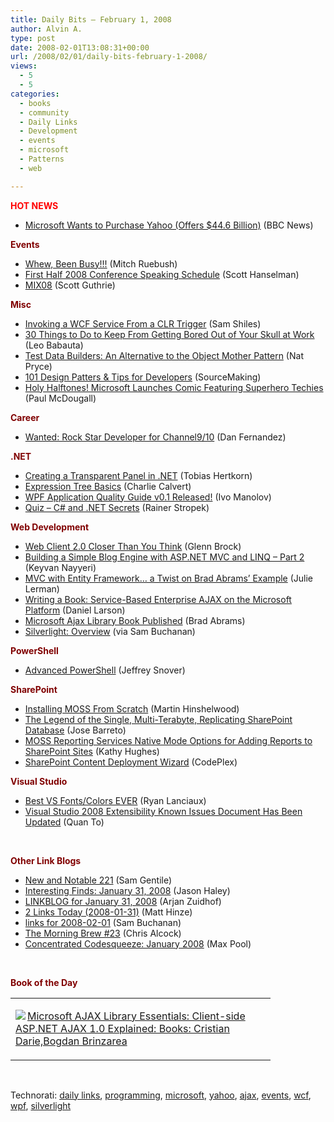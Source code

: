 ```yaml
---
title: Daily Bits – February 1, 2008
author: Alvin A.
type: post
date: 2008-02-01T13:08:31+00:00
url: /2008/02/01/daily-bits-february-1-2008/
views:
  - 5
  - 5
categories:
  - books
  - community
  - Daily Links
  - Development
  - events
  - microsoft
  - Patterns
  - web

---
```

**<font color="#ff0000">HOT NEWS</font>**

  * <a href="http://news.bbc.co.uk/2/hi/business/7222114.stm" target="_blank">Microsoft Wants to Purchase Yahoo (Offers $44.6 Billion)</a> (BBC News)

**<font color="#800000">Events</font>**

  * <a href="http://mitchs-musings.blogspot.com/2008/02/whew-been-busy.html" target="_blank">Whew, Been Busy!!!</a> (Mitch Ruebush)
  * <a href="http://www.hanselman.com/blog/FirstHalf2008ConferenceSpeakingSchedule.aspx" target="_blank">First Half 2008 Conference Speaking Schedule</a> (Scott Hanselman)
  * <a href="http://weblogs.asp.net/scottgu/archive/2008/01/31/mix08.aspx" target="_blank">MIX08</a> (Scott Guthrie)

**<font color="#800000">Misc</font>**

  * <a href="http://www.codeproject.com/KB/database/WCFFromSQL.aspx" target="_blank">Invoking a WCF Service From a CLR Trigger</a> (Sam Shiles)
  * <a href="http://zenhabits.net/2008/01/30-things-to-do-to-keep-from-getting-bored-out-of-your-skull-at-work/" target="_blank">30 Things to Do to Keep From Getting Bored Out of Your Skull at Work</a> (Leo Babauta)
  * <a href="http://nat.truemesh.com/archives/000714.html" target="_blank">Test Data Builders: An Alternative to the Object Mother Pattern</a> (Nat Pryce)
  * <a href="http://sourcemaking.com/design-patterns-and-tips" target="_blank">101 Design Patters & Tips for Developers</a> (SourceMaking)
  * <a href="http://www.informationweek.com/news/showArticle.jhtml?articleID=206100613&subSection=News" target="_blank">Holy Halftones! Microsoft Launches Comic Featuring Superhero Techies</a> (Paul McDougall)

**<font color="#800000">Career</font>**

  * <a href="http://blogs.msdn.com/danielfe/archive/2008/01/31/looking-for-rock-star-developer-for-channel9-10.aspx" target="_blank">Wanted: Rock Star Developer for Channel9/10</a> (Dan Fernandez)

**<font color="#800000">.NET</font>**

  * <a href="http://saftsack.fs.uni-bayreuth.de/~dun3/archives/creating-a-transparent-panel-in-net/108.html" target="_blank">Creating a Transparent Panel in .NET</a> (Tobias Hertkorn)
  * <a href="http://blogs.msdn.com/charlie/archive/2008/01/31/expression-tree-basics.aspx" target="_blank">Expression Tree Basics</a> (Charlie Calvert)
  * <a href="http://blogs.msdn.com/ivo_manolov/archive/2008/01/31/7364063.aspx" target="_blank">WPF Application Quality Guide v0.1 Released!</a> (Ivo Manolov)
  * <a href="http://www.codeproject.com/KB/cs/Quiz_CShapDotNETSecrets.aspx" target="_blank">Quiz &#8211; C# and .NET Secrets</a> (Rainer Stropek)

**<font color="#800000">Web Development</font>**

  * <a href="http://blogs.msdn.com/gblock/archive/2008/01/31/web-client-2-0-closer-than-you-think.aspx" target="_blank">Web Client 2.0 Closer Than You Think</a> (Glenn Brock)
  * <a href="http://nayyeri.net/blog/building-a-simple-blog-engine-with-asp-net-mvc-and-linq-part-2/" target="_blank">Building a Simple Blog Engine with ASP.NET MVC and LINQ &#8211; Part 2</a> (Keyvan Nayyeri)
  * <a href="http://www.thedatafarm.com/blog/2008/01/31/mvcwithentityframeworkatwistonbradabramsexample.aspx" target="_blank">MVC with Entity Framework&#8230; a Twist on Brad Abrams&#8217; Example</a> (Julie Lerman)
  * <a href="http://daniellarson.spaces.live.com/Blog/cns!D3543C5837291E93!1422.entry" target="_blank">Writing a Book: Service-Based Enterprise AJAX on the Microsoft Platform</a> (Daniel Larson)
  * <a href="http://blogs.msdn.com/brada/archive/2008/01/31/microsoft-ajax-library-book-published.aspx" target="_blank">Microsoft Ajax Library Book Published</a> (Brad Abrams)
  * <a href="http://silverlight.net/getstarted/overview.aspx" target="_blank">Silverlight: Overview</a> (via Sam Buchanan)

**<font color="#800000">PowerShell</font>**

  * <a href="http://blogs.msdn.com/powershell/archive/2008/01/31/advanced-powershell.aspx" target="_blank">Advanced PowerShell</a> (Jeffrey Snover)

**<font color="#800000">SharePoint</font>**

  * <a href="http://geekswithblogs.net/hinshelm/archive/2008/01/31/installing-moss-2007-from-scratch.aspx" target="_blank">Installing MOSS From Scratch</a> (Martin Hinshelwood)
  * <a href="http://blogs.technet.com/josebda/archive/2007/10/25/the-legend-of-the-single-multi-terabyte-replicating-sharepoint-database.aspx" target="_blank">The Legend of the Single, Multi-Terabyte, Replicating SharePoint Database</a> (Jose Barreto)
  * <a href="http://mindsharpblogs.com/kathy/archive/2008/02/01/4247.aspx" target="_blank">MOSS Reporting Services Native Mode Options for Adding Reports to SharePoint Sites</a> (Kathy Hughes)
  * <a href="http://www.codeplex.com/SPDeploymentWizard" target="_blank">SharePoint Content Deployment Wizard</a> (CodePlex)

**<font color="#800000">Visual Studio</font>**

  * <a href="http://www.frickinsweet.com/ryanlanciaux.com/post/Best-VS-Fonts--Colors-EVER.aspx" target="_blank">Best VS Fonts/Colors EVER</a> (Ryan Lanciaux)
  * <a href="http://blogs.msdn.com/quanto/archive/2008/01/31/visual-studio-2008-extensibility-known-issues-document-has-been-updated.aspx" target="_blank">Visual Studio 2008 Extensibility Known Issues Document Has Been Updated</a> (Quan To)

&nbsp;

**<font color="#800000">Other Link Blogs</font>**

  * <a href="http://samgentile.com/blogs/samgentile/archive/2008/01/31/new-and-notable-221.aspx" target="_blank">New and Notable 221</a> (Sam Gentile)
  * <a href="http://jasonhaley.com/blog/archive/2008/01/31/141141.aspx" target="_blank">Interesting Finds: January 31, 2008</a> (Jason Haley)
  * <a href="http://arjansworld.blogspot.com/2008/01/linkblog-for-january-31-2008.html" target="_blank">LINKBLOG for January 31, 2008</a> (Arjan Zuidhof)
  * <a href="http://mhinze.com/2-links-today-2008-01-31/" target="_blank">2 Links Today (2008-01-31)</a> (Matt Hinze)
  * <a href="http://afongen.com/blog/2008/01/31/links-for-2008-02-01/" target="_blank">links for 2008-02-01</a> (Sam Buchanan)
  * <a href="http://blog.cwa.me.uk/2008/02/01/the-morning-brew-23/" target="_blank">The Morning Brew #23</a> (Chris Alcock)
  * <a href="http://www.codesqueeze.com/concentrated-codesqueeze-january-2008/" target="_blank">Concentrated Codesqueeze: January 2008</a> (Max Pool)

&nbsp;

**<font color="#800000">Book of the Day</font>**

<div class="wlWriterSmartContent" id="scid:7dc1bd33-94bd-46fd-a20b-0131235bcd47:54a0522a-2b32-48d8-8cc6-745baed71633" style="padding-right: 0px; display: inline; padding-left: 0px; float: none; padding-bottom: 0px; margin: 0px; padding-top: 0px">
  <table cellspacing="0" cellpadding="2" width="400" border="0" unselectable="on">
    <tr>
      <td valign="top" width="400">
        <p>
          <a title="Microsoft AJAX Library Essentials: Client-side ASP.NET AJAX 1.0 Explained: Books: Cristian Darie,Bogdan Brinzarea" href="http://www.amazon.com/exec/obidos/ASIN/1847190987/alvinashcraft-20"><img data-recalc-dims="1" decoding="async" src="https://i0.wp.com/images.amazon.com/images/P/1847190987.01.MZZZZZZZ.jpg?w=660" border="0" align="left" style="float:left" />Microsoft AJAX Library Essentials: Client-side ASP.NET AJAX 1.0 Explained: Books: Cristian Darie,Bogdan Brinzarea</a>
        </p>
      </td>
    </tr>
  </table>
</div>

&nbsp;

<div class="wlWriterSmartContent" id="scid:C16BAC14-9A3D-4c50-9394-FBFEF7A93539:9ea2a3c3-986a-42c5-8cc9-b8fdd0805151" style="padding-right: 0px; display: inline; padding-left: 0px; padding-bottom: 0px; margin: 0px; padding-top: 0px">
  <!--dotnetkickit-->
</div>

<div class="wlWriterSmartContent" id="scid:d7bf807d-7bb0-458a-811f-90c51817d5c2:6f66fa2f-8dce-496c-a563-49096049d127" style="padding-right: 0px; display: inline; padding-left: 0px; padding-bottom: 0px; margin: 0px; padding-top: 0px">
  <p>
    <span class="TagSite">Technorati:</span> <a href="http://technorati.com/tag/daily+links" rel="tag" class="tag">daily links</a>, <a href="http://technorati.com/tag/programming" rel="tag" class="tag">programming</a>, <a href="http://technorati.com/tag/microsoft" rel="tag" class="tag">microsoft</a>, <a href="http://technorati.com/tag/yahoo" rel="tag" class="tag">yahoo</a>, <a href="http://technorati.com/tag/ajax" rel="tag" class="tag">ajax</a>, <a href="http://technorati.com/tag/events" rel="tag" class="tag">events</a>, <a href="http://technorati.com/tag/wcf" rel="tag" class="tag">wcf</a>, <a href="http://technorati.com/tag/wpf" rel="tag" class="tag">wpf</a>, <a href="http://technorati.com/tag/silverlight" rel="tag" class="tag">silverlight</a><br /><!-- StartInsertedTags: daily links, programming, microsoft, yahoo, ajax, events, wcf, wpf, silverlight :EndInsertedTags -->
  </p>
</div>